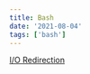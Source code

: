 ```yaml
---
title: Bash
date: '2021-08-04'
tags: ['bash']
---
```


[I/O Redirection](http://tldp.org/LDP/abs/html/io-redirection.html)
